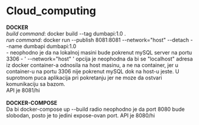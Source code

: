 # Cloud_computing
**DOCKER** <br>
  *build command*: docker build --tag dumbapi:1.0 . <br>
  *run command*: docker run --publish 8081:8081 --network="host" --detach --name dumbapi dumbapi:1.0 <br>
      - neophodno je da na lokalnoj masini bude pokrenut mySQL server na portu 3306
      - ' --network="host" ' opcija je neophodna da bi se "localhost" adresa iz docker container-a odnosila na host masinu, a ne na container, jer u container-u na portu 3306 nije pokrenut mySQL dok na host-u jeste. U suprotnom puca aplikacija pri pokretanju jer ne moze da ostvari komunikaciju sa bazom.<br>
      API je 8081/hi<br><br>
**DOCKER-COMPOSE** <br>
  Da bi docker-compose up --build radio neophodno je da port 8080 bude slobodan, posto je to jedini expose-ovan port.
  API je 8080/hi<br>
